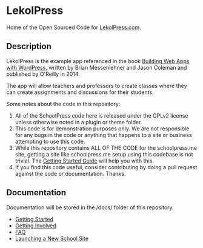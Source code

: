LekolPress
===========

Home of the Open Sourced Code for [LekolPress.com](http://lekolpress.com).

Description
---------------------

LekolPress is the example app referenced in the book [Building Web Apps with WordPress](http://bwawwp.com/), written by Brian Messenlehner and Jason Coleman and published by O'Reilly in 2014.

The app will allow teachers and professors to create classes where they can create assignments and discussions for their students.

Some notes about the code in this repository:

1. All of the SchoolPress code here is released under the GPLv2 license unless otherwise noted in a plugin or theme folder. 
1. This code is for demonstration purposes only. We are not responsible for any bugs in the code or anything that happens to a site or business attempting to use this code.
1. While this repository contains ALL OF THE CODE for the schoolpress.me site, getting a site like schoolpress.me setup using this codebase is not trivial. The [Getting Started Guide](https://github.com/bwawwp/schoolpress/blob/dev/docs/gettingstarted.md) will help you with this.
1. If you find this code useful, consider contributing by doing a pull request against the code or documentation. Thanks.

Documentation
---------------------
Documentation will be stored in the /docs/ folder of this repository.

* [Getting Started](https://github.com/bwawwp/schoolpress/blob/dev/docs/gettingstarted.md)
* [Getting Involved](https://github.com/bwawwp/schoolpress/blob/dev/docs/gettinginvolved.md)
* [FAQ](https://github.com/bwawwp/schoolpress/blob/dev/docs/faq.md)
* [Launching a New School Site](https://github.com/bwawwp/schoolpress/blob/dev/docs/newschool.md)
